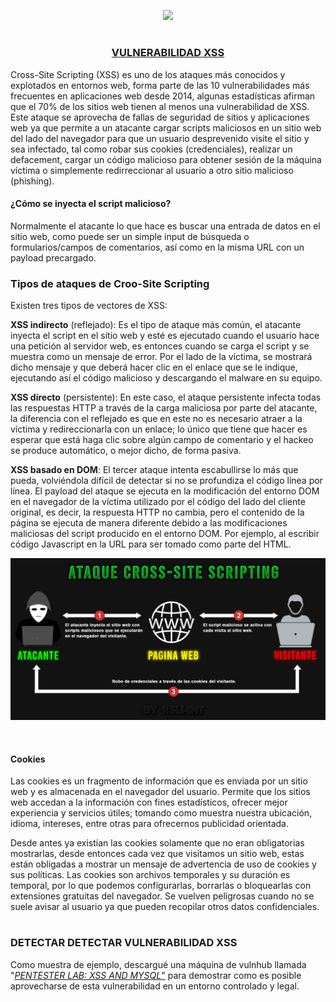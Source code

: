 <p align="center">
  <a href="https://github.com/DenverCoder1/readme-typing-svg"><img src="https://readme-typing-svg.herokuapp.com?font=Fira+Code&pause=1000&color=D1F700&width=435&lines=Ataque+XSS+y+secuestro+de+Cookies"></a>
</p>

<h1 align="center"></h1>

<h3 align="center"><ins>VULNERABILIDAD XSS</ins></h3>

Cross-Site Scripting (XSS) es uno de los ataques más conocidos y explotados en entornos web, forma parte de las 10 vulnerabilidades más frecuentes en aplicaciones web desde 2014, algunas estadísticas afirman que el 70% de los sitios web tienen al menos una vulnerabilidad de XSS. Este ataque se aprovecha de fallas de seguridad de sitios y aplicaciones web ya que permite a un atacante cargar scripts maliciosos en un sitio web del lado del navegador para que un usuario desprevenido visite el sitio y sea infectado, tal como robar sus cookies (credenciales), realizar un defacement, cargar un código malicioso para obtener sesión de la máquina víctima o simplemente redirreccionar al usuario a otro sitio malicioso (phishing).

#### ¿Cómo se inyecta el script malicioso?

Normalmente el atacante lo que hace es buscar una entrada de datos en el sitio web, como puede ser un simple input de búsqueda o formularios/campos de comentarios, así como en la misma URL con un payload precargado.

### Tipos de ataques de Croo-Site Scripting

Existen tres tipos de vectores de XSS:

**XSS indirecto** (reflejado): Es el tipo de ataque más común, el atacante inyecta el script en el sitio web y esté es ejecutado cuando el usuario hace una petición al servidor web, es entonces cuando se carga el script y se muestra como un mensaje de error. Por el lado de la víctima, se mostrará dicho mensaje y que deberá hacer clic en el enlace que se le indique, ejecutando así el código malicioso y descargando el malware en su equipo.

**XSS directo** (persistente): En este caso, el ataque persistente infecta todas las respuestas HTTP a través de la carga maliciosa por parte del atacante, la diferencia con el reflejado es que en este no es necesario atraer a la víctima y redireccionarla con un enlace; lo único que tiene que hacer es esperar que está haga clic sobre algún campo de comentario y el hackeo se produce automático, o mejor dicho, de forma pasiva.

**XSS basado en DOM**: El tercer ataque intenta escabullirse lo más que pueda, volviéndola difícil de detectar si no se profundiza el código línea por línea. El payload del ataque se ejecuta en la modificación del entorno DOM en el navegador de la víctima utilizado por el código del lado del cliente original, es decir, la respuesta HTTP no cambia, pero el contenido de la página se ejecuta de manera diferente debido a las modificaciones maliciosas del script producido en el entorno DOM. Por ejemplo, al escribir código Javascript en la URL para ser tomado como parte del HTML.

<p align="center">
  <img src="https://github.com/R3LI4NT/articulos/blob/main/Pentesting/WEB/img/ataqueXSS.png">
</p>

</br>

#### Cookies

Las cookies es un fragmento de información que es enviada por un sitio web y es almacenada en el navegador del usuario. Permite que los sitios web accedan a la información con fines estadísticos, ofrecer mejor experiencia y servicios útiles; tomando como muestra nuestra ubicación, idioma, intereses, entre otras para ofrecernos publicidad orientada. 

Desde antes ya existían las cookies solamente que no eran obligatorias mostrarlas, desde entonces cada vez que visitamos un sitio web, estas están obligadas a mostrar un mensaje de advertencia de uso de cookies y sus políticas. Las cookies son archivos temporales y su duración es temporal, por lo que podemos configurarlas, borrarlas o bloquearlas con extensiones gratuitas del navegador. Se vuelven peligrosas cuando no se suele avisar al usuario ya que pueden recopilar otros datos confidenciales.

<h1 align="center"></h1>

### DETECTAR DETECTAR VULNERABILIDAD XSS

Como muestra de ejemplo, descargué una máquina de vulnhub llamada "<a href="https://www.vulnhub.com/entry/pentester-lab-xss-and-mysql-file,66/">*PENTESTER LAB: XSS AND MYSQL*"</a> para demostrar como es posible aprovecharse de esta vulnerabilidad en un entorno controlado y legal.

